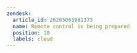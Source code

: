 ```yaml
---
zendesk:
  article_id: 26205061961373
  name: Remote control is being prepared
  position: 10
  labels: cloud
---
```

